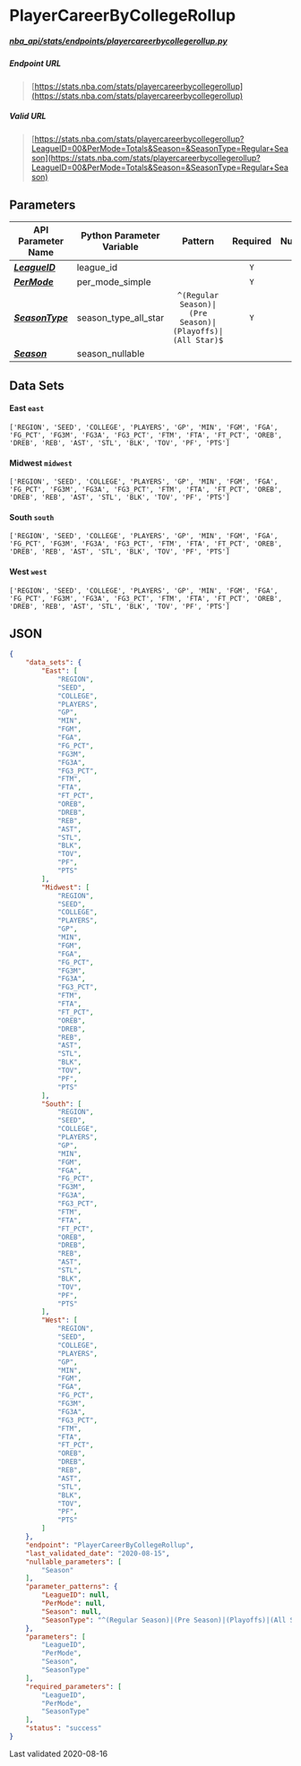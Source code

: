 # PlayerCareerByCollegeRollup
##### [nba_api/stats/endpoints/playercareerbycollegerollup.py](https://github.com/swar/nba_api/blob/master/nba_api/stats/endpoints/playercareerbycollegerollup.py)

##### Endpoint URL
>[https://stats.nba.com/stats/playercareerbycollegerollup](https://stats.nba.com/stats/playercareerbycollegerollup)

##### Valid URL
>[https://stats.nba.com/stats/playercareerbycollegerollup?LeagueID=00&PerMode=Totals&Season=&SeasonType=Regular+Season](https://stats.nba.com/stats/playercareerbycollegerollup?LeagueID=00&PerMode=Totals&Season=&SeasonType=Regular+Season)

## Parameters
API Parameter Name | Python Parameter Variable | Pattern | Required | Nullable
------------ | ------------ | :-----------: | :---: | :---:
[_**LeagueID**_](https://github.com/swar/nba_api/blob/master/docs/nba_api/stats/library/parameters.md#LeagueID) | league_id |  | `Y` |  | 
[_**PerMode**_](https://github.com/swar/nba_api/blob/master/docs/nba_api/stats/library/parameters.md#PerMode) | per_mode_simple |  | `Y` |  | 
[_**SeasonType**_](https://github.com/swar/nba_api/blob/master/docs/nba_api/stats/library/parameters.md#SeasonType) | season_type_all_star | `^(Regular Season)\|(Pre Season)\|(Playoffs)\|(All Star)$` | `Y` |  | 
[_**Season**_](https://github.com/swar/nba_api/blob/master/docs/nba_api/stats/library/parameters.md#Season) | season_nullable |  |  | `Y` | 

## Data Sets
#### East `east`
```text
['REGION', 'SEED', 'COLLEGE', 'PLAYERS', 'GP', 'MIN', 'FGM', 'FGA', 'FG_PCT', 'FG3M', 'FG3A', 'FG3_PCT', 'FTM', 'FTA', 'FT_PCT', 'OREB', 'DREB', 'REB', 'AST', 'STL', 'BLK', 'TOV', 'PF', 'PTS']
```

#### Midwest `midwest`
```text
['REGION', 'SEED', 'COLLEGE', 'PLAYERS', 'GP', 'MIN', 'FGM', 'FGA', 'FG_PCT', 'FG3M', 'FG3A', 'FG3_PCT', 'FTM', 'FTA', 'FT_PCT', 'OREB', 'DREB', 'REB', 'AST', 'STL', 'BLK', 'TOV', 'PF', 'PTS']
```

#### South `south`
```text
['REGION', 'SEED', 'COLLEGE', 'PLAYERS', 'GP', 'MIN', 'FGM', 'FGA', 'FG_PCT', 'FG3M', 'FG3A', 'FG3_PCT', 'FTM', 'FTA', 'FT_PCT', 'OREB', 'DREB', 'REB', 'AST', 'STL', 'BLK', 'TOV', 'PF', 'PTS']
```

#### West `west`
```text
['REGION', 'SEED', 'COLLEGE', 'PLAYERS', 'GP', 'MIN', 'FGM', 'FGA', 'FG_PCT', 'FG3M', 'FG3A', 'FG3_PCT', 'FTM', 'FTA', 'FT_PCT', 'OREB', 'DREB', 'REB', 'AST', 'STL', 'BLK', 'TOV', 'PF', 'PTS']
```


## JSON
```json
{
    "data_sets": {
        "East": [
            "REGION",
            "SEED",
            "COLLEGE",
            "PLAYERS",
            "GP",
            "MIN",
            "FGM",
            "FGA",
            "FG_PCT",
            "FG3M",
            "FG3A",
            "FG3_PCT",
            "FTM",
            "FTA",
            "FT_PCT",
            "OREB",
            "DREB",
            "REB",
            "AST",
            "STL",
            "BLK",
            "TOV",
            "PF",
            "PTS"
        ],
        "Midwest": [
            "REGION",
            "SEED",
            "COLLEGE",
            "PLAYERS",
            "GP",
            "MIN",
            "FGM",
            "FGA",
            "FG_PCT",
            "FG3M",
            "FG3A",
            "FG3_PCT",
            "FTM",
            "FTA",
            "FT_PCT",
            "OREB",
            "DREB",
            "REB",
            "AST",
            "STL",
            "BLK",
            "TOV",
            "PF",
            "PTS"
        ],
        "South": [
            "REGION",
            "SEED",
            "COLLEGE",
            "PLAYERS",
            "GP",
            "MIN",
            "FGM",
            "FGA",
            "FG_PCT",
            "FG3M",
            "FG3A",
            "FG3_PCT",
            "FTM",
            "FTA",
            "FT_PCT",
            "OREB",
            "DREB",
            "REB",
            "AST",
            "STL",
            "BLK",
            "TOV",
            "PF",
            "PTS"
        ],
        "West": [
            "REGION",
            "SEED",
            "COLLEGE",
            "PLAYERS",
            "GP",
            "MIN",
            "FGM",
            "FGA",
            "FG_PCT",
            "FG3M",
            "FG3A",
            "FG3_PCT",
            "FTM",
            "FTA",
            "FT_PCT",
            "OREB",
            "DREB",
            "REB",
            "AST",
            "STL",
            "BLK",
            "TOV",
            "PF",
            "PTS"
        ]
    },
    "endpoint": "PlayerCareerByCollegeRollup",
    "last_validated_date": "2020-08-15",
    "nullable_parameters": [
        "Season"
    ],
    "parameter_patterns": {
        "LeagueID": null,
        "PerMode": null,
        "Season": null,
        "SeasonType": "^(Regular Season)|(Pre Season)|(Playoffs)|(All Star)$"
    },
    "parameters": [
        "LeagueID",
        "PerMode",
        "Season",
        "SeasonType"
    ],
    "required_parameters": [
        "LeagueID",
        "PerMode",
        "SeasonType"
    ],
    "status": "success"
}
```

Last validated 2020-08-16